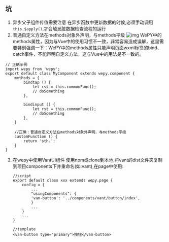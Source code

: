 ## 坑
1. 异步父子组件传值需要注意
在异步函数中更新数据的时候,必须手动调用`this.$apply()`,才会触发脏数据检查流程的运行
2. 普通自定义方法在methods对象外声明，与methods平级
![img](http://ww2.sinaimg.cn/large/006tNc79ly1g430qlr1q4j30ln08mdhv.jpg)
WePY中的methods属性，因为与Vue中的使用习惯不一致，非常容易造成误解，这里需要特别强调一下：WePY中的methods属性只能声明页面wxml标签的bind、catch事件，不能声明自定义方法，这与Vue中的用法是不一致的。
  ```
  // 正确示例
  import wepy from 'wepy';
  export default class MyComponent extends wepy.component {
      methods = {
          bindtap () {
              let rst = this.commonFunc();
              // doSomething
          },

          bindinput () {
              let rst = this.commonFunc();
              // doSomething
          },
      }

      //正确：普通自定义方法在methods对象外声明，与methods平级
      customFunction () {
          return 'sth.';
      }
  }
  ```
3. 在wepy中使用VantUI组件
使用npm或clone到本地,将vant的dist文件夹复制到项目components下并重命名(如:vant),在page中使用:
    ```
    //script
    export default class xxx extends wepy.page {
        config = {
            ...
            "usingComponents": {
            'van-button': '../components/vant/button/index',
            }
            ...
        }
        ...
    }

    //template
    <van-button type="primary">按钮</van-button>
    ```
